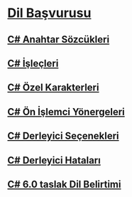 # [Dil Başvurusu](index.md)
## [C# Anahtar Sözcükleri](keywords/)
## [C# İşleçleri](operators/)
## [C# Özel Karakterleri](tokens/)

## [C# Ön İşlemci Yönergeleri](preprocessor-directives/)
## [C# Derleyici Seçenekleri](compiler-options/)
## [C# Derleyici Hataları](compiler-messages/)
## [C# 6.0 taslak Dil Belirtimi](language-specification/)
